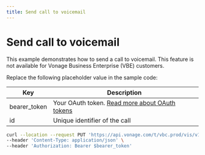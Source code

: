 ```yaml
---
title: Send call to voicemail
---
```


# Send call to voicemail

This example demonstrates how to send a call to voicemail.  This feature is not available for Vonage Business Enterprise (VBE) customers.

Replace the following placeholder value in the sample code:

| Key | Description |
| --- | ----------- |
| bearer_token      | Your OAuth token. [Read more about OAuth tokens](/concepts/guides/create-an-access-token) |
| id                | Unique identifier of the call |

``` bash
curl --location --request PUT 'https://api.vonage.com/t/vbc.prod/vis/v1/self/calls/$id/vmtransfer' \
--header 'Content-Type: application/json' \
--header 'Authorization: Bearer $bearer_token'
```
